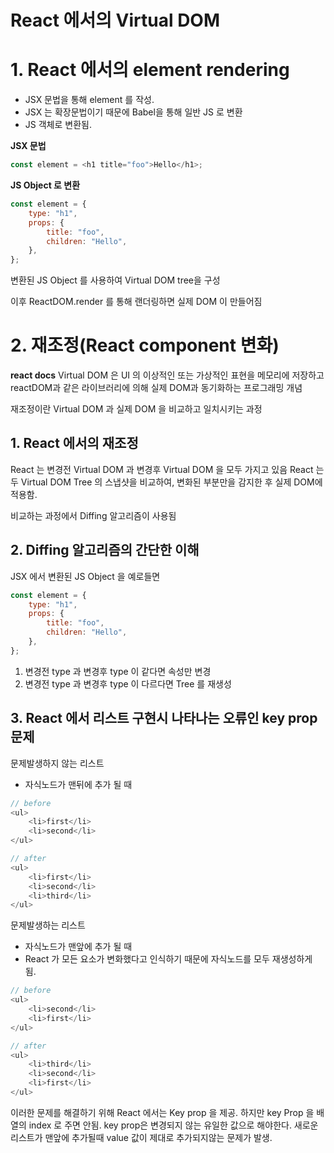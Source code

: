 React 에서의 Virtual DOM
======

# 1. React 에서의 element rendering

- JSX 문법을 통해 element 를 작성. 
- JSX 는 확장문법이기 때문에 Babel을 통해 일반 JS 로 변환
- JS 객체로 변환됨.

**JSX 문법**
```javascript
const element = <h1 title="foo">Hello</h1>;
```
**JS Object 로 변환**
```javascript
const element = {
    type: "h1",
    props: {
        title: "foo",
        children: "Hello",
    },
};
```

변환된 JS Object 를 사용하여 Virtual DOM tree을 구성

이후 ReactDOM.render 를 통해 랜더링하면 실제 DOM 이 만들어짐


# 2. 재조정(React component 변화)

**react docs**
Virtual DOM 은 UI 의 이상적인 또는 가상적인 표현을 메모리에 저장하고 reactDOM과 같은 라이브러리에 의해 실제 DOM과 동기화하는 프로그래밍 개념

재조정이란 Virtual DOM 과 실제 DOM 을 비교하고 일치시키는 과정


## 1. React 에서의 재조정

React 는 변경전 Virtual DOM 과 변경후 Virtual DOM 을 모두 가지고 있음
React 는 두 Virtual DOM Tree 의 스냅샷을 비교하여, 변화된 부분만을 감지한 후 실제 DOM에 적용함.

비교하는 과정에서 Diffing 알고리즘이 사용됨

## 2. Diffing 알고리즘의 간단한 이해

JSX 에서 변환된 JS Object 을 예로들면
```javascript
const element = {
    type: "h1",
    props: {
        title: "foo",
        children: "Hello",
    },
};
```

1. 변경전 type 과 변경후 type 이 같다면 속성만 변경
2. 변경전 type 과 변경후 type 이 다르다면 Tree 를 재생성

## 3. React 에서 리스트 구현시 나타나는 오류인 key prop 문제

문제발생하지 않는 리스트

- 자식노드가 맨뒤에 추가 될 때
```javascript
// before
<ul>
    <li>first</li>
    <li>second</li>
</ul>

// after
<ul>
    <li>first</li>
    <li>second</li>
    <li>third</li>
</ul>
```

문제발생하는 리스트

- 자식노드가 맨앞에 추가 될 때
- React 가 모든 요소가 변화했다고 인식하기 때문에 자식노드를 모두 재생성하게 됨.
```javascript
// before
<ul>
    <li>second</li>
    <li>first</li>
</ul>

// after
<ul>
    <li>third</li>
    <li>second</li>
    <li>first</li>
</ul>
```

이러한 문제를 해결하기 위해 React 에서는 Key prop 을 제공. 하지만 key Prop 을 배열의 index 로 주면 안됨. key prop은 변경되지 않는 유일한 값으로 해야한다.
새로운 리스트가 맨앞에 추가될때 value 값이 제대로 추가되지않는 문제가 발생.